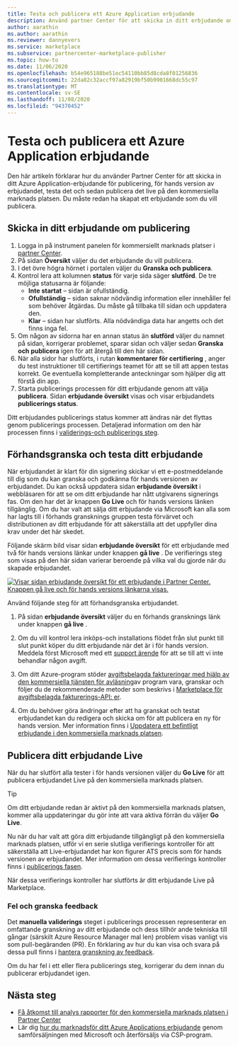 ```yaml
---
title: Testa och publicera ett Azure Application erbjudande
description: Använd partner Center för att skicka in ditt erbjudande om Azure-program till för hands version, för hands version av erbjudandet, test och publicera det på Microsofts kommersiella marknads plats.
author: aarathin
ms.author: aarathin
ms.reviewer: dannyevers
ms.service: marketplace
ms.subservice: partnercenter-marketplace-publisher
ms.topic: how-to
ms.date: 11/06/2020
ms.openlocfilehash: b54e965188be51ec54110bb85d8cda8f01256836
ms.sourcegitcommit: 22da82c32accf97a82919bf50b9901668dc55c97
ms.translationtype: MT
ms.contentlocale: sv-SE
ms.lasthandoff: 11/08/2020
ms.locfileid: "94370452"
---
```

# <a name="how-to-test-and-publish-an-azure-application-offer"></a>Testa och publicera ett Azure Application erbjudande

Den här artikeln förklarar hur du använder Partner Center för att skicka in ditt Azure Application-erbjudande för publicering, för hands version av erbjudandet, testa det och sedan publicera det live på den kommersiella marknads platsen. Du måste redan ha skapat ett erbjudande som du vill publicera.

## <a name="submit-your-offer-for-publishing"></a>Skicka in ditt erbjudande om publicering

1. Logga in på instrument panelen för kommersiellt marknads platser i [partner Center](https://partner.microsoft.com/dashboard/commercial-marketplace/overview).
1. På sidan **Översikt** väljer du det erbjudande du vill publicera.
1. I det övre högra hörnet i portalen väljer du **Granska och publicera**.
1. Kontrol lera att kolumnen **status** för varje sida säger **slutförd**. De tre möjliga statusarna är följande:
    - **Inte startat** – sidan är ofullständig.
    - **Ofullständig** – sidan saknar nödvändig information eller innehåller fel som behöver åtgärdas. Du måste gå tillbaka till sidan och uppdatera den.
    - **Klar** – sidan har slutförts. Alla nödvändiga data har angetts och det finns inga fel.
1. Om någon av sidorna har en annan status än **slutförd** väljer du namnet på sidan, korrigerar problemet, sparar sidan och väljer sedan **Granska och publicera** igen för att återgå till den här sidan.
1. När alla sidor har slutförts, i rutan **kommentarer för certifiering** , anger du test instruktioner till certifierings teamet för att se till att appen testas korrekt. Ge eventuella kompletterande anteckningar som hjälper dig att förstå din app.
1. Starta publicerings processen för ditt erbjudande genom att välja **publicera**. Sidan **erbjudande översikt** visas och visar erbjudandets **publicerings status**.

Ditt erbjudandes publicerings status kommer att ändras när det flyttas genom publicerings processen. Detaljerad information om den här processen finns i [validerings-och publicerings steg](review-publish-offer.md#validation-and-publishing-steps).

## <a name="preview-and-test-your-offer"></a>Förhandsgranska och testa ditt erbjudande

När erbjudandet är klart för din signering skickar vi ett e-postmeddelande till dig som du kan granska och godkänna för hands versionen av erbjudandet. Du kan också uppdatera sidan **erbjudande översikt** i webbläsaren för att se om ditt erbjudande har nått utgivarens signerings fas. Om den har det är knappen **Go Live** och för hands versions länken tillgänglig. Om du har valt att sälja ditt erbjudande via Microsoft kan alla som har lagts till i förhands gransknings gruppen testa förvärvet och distributionen av ditt erbjudande för att säkerställa att det uppfyller dina krav under det här skedet.

Följande skärm bild visar sidan **erbjudande översikt** för ett erbjudande med två för hands versions länkar under knappen **gå live** . De verifierings steg som visas på den här sidan varierar beroende på vilka val du gjorde när du skapade erbjudandet.

[![Visar sidan erbjudande översikt för ett erbjudande i Partner Center. Knappen gå live och för hands versions länkarna visas.](media/create-new-azure-app-offer/azure-app-publish-status.png)](media/create-new-azure-app-offer/azure-app-publish-status.png#lightbox)

Använd följande steg för att förhandsgranska erbjudandet.

1. På sidan **erbjudande översikt** väljer du en förhands gransknings länk under knappen **gå live** . 

1. Om du vill kontrol lera inköps-och installations flödet från slut punkt till slut punkt köper du ditt erbjudande när det är i för hands version. Meddela först Microsoft med ett [support ärende](https://aka.ms/marketplacesupport) för att se till att vi inte behandlar någon avgift.

1. Om ditt Azure-program stöder [avgiftsbelagda faktureringar med hjälp av den kommersiella tjänsten för avläsning](./partner-center-portal/azure-app-metered-billing.md)av program vara, granskar och följer du de rekommenderade metoder som beskrivs i [Marketplace för avgiftsbelagda fakturerings-API: er](./partner-center-portal/marketplace-metering-service-apis.md#development-and-testing-best-practices).

1. Om du behöver göra ändringar efter att ha granskat och testat erbjudandet kan du redigera och skicka om för att publicera en ny för hands version. Mer information finns i [Uppdatera ett befintligt erbjudande i den kommersiella marknads platsen](./partner-center-portal/update-existing-offer.md).

## <a name="publish-your-offer-live"></a>Publicera ditt erbjudande Live

När du har slutfört alla tester i för hands versionen väljer du **Go Live** för att publicera erbjudandet Live på den kommersiella marknads platsen.

   > [!TIP]
   > Om ditt erbjudande redan är aktivt på den kommersiella marknads platsen, kommer alla uppdateringar du gör inte att vara aktiva förrän du väljer **Go Live**.

Nu när du har valt att göra ditt erbjudande tillgängligt på den kommersiella marknads platsen, utför vi en serie slutliga verifierings kontroller för att säkerställa att Live-erbjudandet har kon figurer ATS precis som för hands versionen av erbjudandet. Mer information om dessa verifierings kontroller finns i [publicerings fasen](review-publish-offer.md#publish-phase).

När dessa verifierings kontroller har slutförts är ditt erbjudande Live på Marketplace.

### <a name="errors-and-review-feedback"></a>Fel och granska feedback

Det **manuella validerings** steget i publicerings processen representerar en omfattande granskning av ditt erbjudande och dess tillhör ande tekniska till gångar (särskilt Azure Resource Manager mal len) problem visas vanligt vis som pull-begäranden (PR). En förklaring av hur du kan visa och svara på dessa pull finns i [hantera granskning av feedback](partner-center-portal/azure-apps-review-feedback.md).

Om du har fel i ett eller flera publicerings steg, korrigerar du dem innan du publicerar erbjudandet igen.

## <a name="next-step"></a>Nästa steg

- [Få åtkomst till analys rapporter för den kommersiella marknads platsen i Partner Center](partner-center-portal/analytics.md)
- Lär dig [hur du marknadsför ditt Azure Applications erbjudande](create-new-azure-apps-offer-marketing.md) genom samförsäljningen med Microsoft och återförsäljs via CSP-program.
